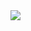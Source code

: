<a href='https://clustrmaps.com/site/1bs5f'  title='Visit tracker'>
  <img src='//clustrmaps.com/map_v2.pngcl=080808&w=700&t=tt&d=fGDtrv7H7HTZr6HsuN5cri9x4ob5nw_LsfDD2gCoQeE&ct=808080&co=ffffff' />
</a>
